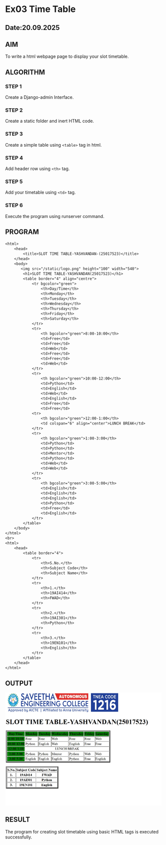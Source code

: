 # Ex03 Time Table
## Date:20.09.2025

## AIM
To write a html webpage page to display your slot timetable.

## ALGORITHM
### STEP 1
Create a Django-admin Interface.

### STEP 2
Create a static folder and inert HTML code.

### STEP 3
Create a simple table using ```<table>``` tag in html.

### STEP 4
Add header row using ```<th>``` tag.

### STEP 5
Add your timetable using ```<td>``` tag.

### STEP 6
Execute the program using runserver command.

## PROGRAM
```
<html>
    <head>
        <title>SLOT TIME TABLE-YASHVANDAN-(25017523)</title>
    </head>
    <body>
       <img src="/static/logo.png" height="100" width="540">
        <h1>SLOT TIME TABLE-YASHVANDAN(25017523)</h1>
        <table border="4" align="centre">
            <tr bgcolor="green">
                <th>Day/Time</th>
                <th>Monday</th>
                <th>Tuesday</th>
                <th>Wednesday</th>
                <th>Thursday</th> 
                <th>Friday</th>
                <th>Saturday</th>
            </tr>
            <tr>
                <th bgcolor="green">8:00-10:00</th>
                <td>Free</td>
                <td>Free</td>
                <td>Web</td>
                <td>Free</td>
                <td>Free</td>
                <td>Web</td>
            </tr>
            <tr>
                <th bgcolor="green">10:00-12:00</th>
                <td>Python</td>
                <td>English</td>
                <td>Web</td>
                <td>English</td>
                <td>Free</td>
                <td>Free</td>
            <tr>
                <th bgcolor="green">12:00-1:00</th>
                <td colspan="6" align="center">LUNCH BREAK</td>
            </tr>
            <tr>
                <th bgcolor="green">1:00-3:00</th>
                <td>Python</td>
                <td>Python</td>  
                <td>Mentor</td>
                <td>Python</td>
                <td>Web</td>
                <td>Web</td>
            </tr>
            <tr>
                <th bgcolor="green">3:00-5:00</th>
                <td>English</td>
                <td>English</td>
                <td>English</td>
                <td>Python</td>
                <td>Free</td>
                <td>English</td>
            </tr>
        </table>
    </body>
</html>
<br>
<html>
    <head>
        <table border="4">
            <tr>
                <th>S.No.</th>
                <th>Subject Code</th>
                <th>Subject Name</th>
            </tr>
            <tr>
                <th>1.</th>
                <th>19AI414</th>
                <th>FWAD</th>
            </tr>
            <tr>
                <th>2.</th>
                <th>19AI301</th>
                <th>Python</th>
            </tr>
            <tr>
                <th>3.</th>
                <th>19EN101</th>
                <th>English</th>
            </tr>
        </table>
    </head>
</html>
```

## OUTPUT
![alt text](Screenshot_20-9-2025_12310_127.0.0.1-1.jpeg)

## RESULT
The program for creating slot timetable using basic HTML tags is executed successfully.

